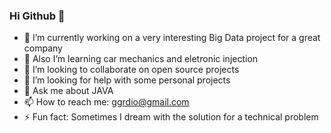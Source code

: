 ### Hi Github 👋

- 🔭 I’m currently working on a very interesting Big Data project for a great company
- 🌱 Also I’m learning car mechanics and eletronic injection
- 👯 I’m looking to collaborate on open source projects
- 🤔 I’m looking for help with some personal projects
- 💬 Ask me about JAVA
- 📫 How to reach me: ggrdio@gmail.com
- ⚡ Fun fact: Sometimes I dream with the solution for a technical problem

<!--
**ggdio/ggdio** is a ✨ _special_ ✨ repository because its `README.md` (this file) appears on your GitHub profile.

Here are some ideas to get you started:

- 🔭 I’m currently working on ...
- 🌱 I’m currently learning ...
- 👯 I’m looking to collaborate on ...
- 🤔 I’m looking for help with ...
- 💬 Ask me about ...
- 📫 How to reach me: ...
- 😄 Pronouns: ...
- ⚡ Fun fact: ...
-->
